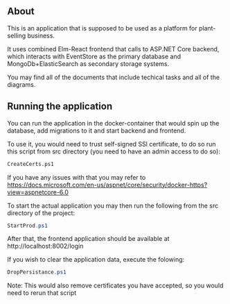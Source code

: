 ## About
This is an application that is supposed to be used as a platform for plant-selling business.

It uses combined Elm-React frontend that calls to ASP.NET Core backend, which interacts with EventStore as the primary database and MongoDb+ElasticSearch as secondary storage systems.

You may find all of the documents that include techical tasks and all of the diagrams.

## Running the application
You can run the application in the docker-container that would spin up the database, add migrations to it and start backend and frontend.

To use it, you would need to trust self-signed SSl certificate, to do so run this script from src directory (you need to have an admin access to do so):
```bash
CreateCerts.ps1
```
If you have any issues with that you may refer to https://docs.microsoft.com/en-us/aspnet/core/security/docker-https?view=aspnetcore-6.0

To start the actual application you may then run the following from the src directory of the project: 
```powershell
StartProd.ps1
```
After that, the frontend application should be available at http://localhost:8002/login

If you wish to clear the application data, execute the folowing:
```powershell
DropPersistance.ps1
```
Note: This would also remove certificates you have accepted, so you would need to rerun that script
